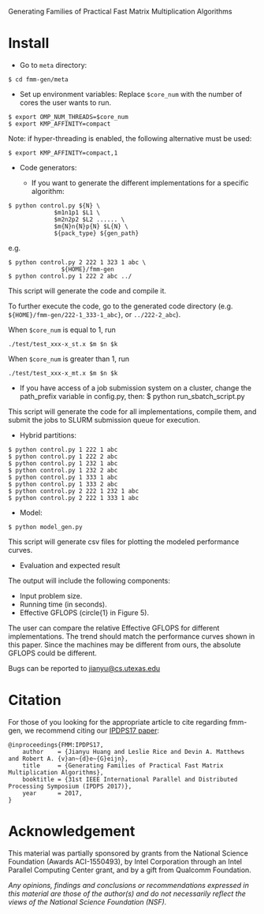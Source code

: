 Generating Families of Practical Fast Matrix Multiplication Algorithms

# Install

* Go to `meta` directory:

```
$ cd fmm-gen/meta
```

* Set up environment variables:
Replace `$core_num` with the number of cores the user wants to run.

```
$ export OMP_NUM_THREADS=$core_num
$ export KMP_AFFINITY=compact
```

Note: if hyper-threading is enabled, the following alternative must be used:

```
$ export KMP_AFFINITY=compact,1
```

* Code generators:

  * If you want to generate the different implementations for a specific algorithm:

```
$ python control.py ${N} \
             $m1n1p1 $L1 \
             $m2n2p2 $L2 ...... \
             $m{N}n{N}p{N} $L{N} \
             ${pack_type} ${gen_path}
```
e.g.
```
$ python control.py 2 222 1 323 1 abc \
               ${HOME}/fmm-gen
$ python control.py 1 222 2 abc ../
```

This script will generate the code and compile it.

To further execute the code, go to the generated code directory (e.g. `${HOME}/fmm-gen/222-1_333-1_abc}`, or `../222-2_abc`). 

When `$core_num` is equal to 1,
run 
```
./test/test_xxx-x_st.x $m $n $k
```
When `$core_num` is greater than 1,
run
```
./test/test_xxx-x_mt.x $m $n $k
```

  * If you have access of a job submission system on a cluster, change the path_prefix variable in config.py, then:
$ python run_sbatch_script.py

This script will generate the code for all implementations, compile them, and submit the jobs to SLURM submission queue for execution.

* Hybrid partitions:

```
$ python control.py 1 222 1 abc
$ python control.py 1 222 2 abc
$ python control.py 1 232 1 abc
$ python control.py 1 232 2 abc
$ python control.py 1 333 1 abc
$ python control.py 1 333 2 abc
$ python control.py 2 222 1 232 1 abc
$ python control.py 2 222 1 333 1 abc
```

* Model:

```
$ python model_gen.py
```
This script will generate csv files for plotting the modeled performance curves.

* Evaluation and expected result

The output will include the following components:
  * Input problem size.
  * Running time (in seconds).
  * Effective GFLOPS (circle{1} in Figure 5).

The user can compare the relative Effective GFLOPS for different implementations.
The trend should match the performance curves shown in this paper.
Since the machines may be different from ours, the absolute GFLOPS could be different.


Bugs can be reported to jianyu@cs.utexas.edu


# Citation
For those of you looking for the appropriate article to cite regarding fmm-gen, we
recommend citing our
[IPDPS17 paper](http://www.cs.utexas.edu/~jianyu/papers/ipdps17.pdf): 

```
@inproceedings{FMM:IPDPS17,
    author    = {Jianyu Huang and Leslie Rice and Devin A. Matthews and Robert A. {v}an~{d}e~{G}eijn},
    title     = {Generating Families of Practical Fast Matrix Multiplication Algorithms},
    booktitle = {31st IEEE International Parallel and Distributed Processing Symposium (IPDPS 2017)},
    year      = 2017,
}
``` 

# Acknowledgement
This material was partially sponsored by grants from the National Science Foundation (Awards ACI-1550493), by Intel Corporation through an Intel Parallel Computing Center grant, and by a gift from Qualcomm Foundation.

_Any opinions, findings and conclusions or recommendations expressed in this material are those of the author(s) and do not necessarily reflect the views of the National Science Foundation (NSF)._
